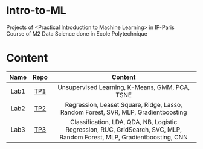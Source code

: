 # Intro-to-ML
Projects of &lt;Practical Introduction to Machine Learning> in IP-Paris  
Course of M2 Data Science done in Ecole Polytechnique

# Content

| Name    |Repo    | Content | 
| :--:    |:--:    | :--:    | 
| Lab1 | [TP1](TP1) | Unsupervised Learning, K-Means, GMM, PCA, TSNE | 
| Lab2 | [TP2](TP2) | Regression, Leaset Square, Ridge, Lasso, Random Forest, SVR, MLP, Gradientboosting | 
| Lab3 | [TP3](TP3) | Classification, LDA, QDA, NB, Logistic Regression, RUC, GridSearch, SVC, MLP, Random Forest, MLP, Gradientboosting, CNN | 

